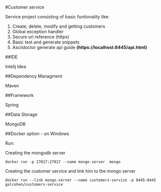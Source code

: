 

#Customer service

Service project consisting of basic funtionality like:

1. Create, delete, modify and getting customers
2. Global exception handler
3. Secure url reference (https)
4. Basic test and generate snippets
5. Asciidoctor generate api guide  **(https://localhost:8445/api.html)**



##IDE

Intelij Idea

##Dependency Managment 

Maven

##Framework

Spring 

##Data Storage

MongoDB


##Docker option - on Windows

Run:

Creating the mongodb server

`docker run -p 27017:27017 --name mongo-server  mongo`

Creating the customer service and link him to the mongo server

`docker run --link mongo-server --name customers-service -p 8445:8445 galcohen/customers-service`
